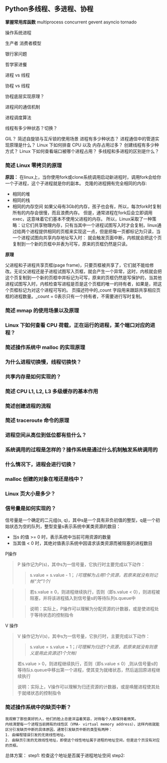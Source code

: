 ## Python多线程、多进程、协程 
**掌握常用库函数**
multiprocess concurrent  gevent asyncio  tornado

操作系统进程

生产者 消费者模型

银行家问题

哲学家进餐

进程 vs 线程

协程 vs 线程

协程底层实现原理？

进程间的通信机制

进程调度算法

线程有多少种状态？切换？

GIL？
简述自旋锁与互斥锁的使用场景
进程有多少种状态？
进程通信中的管道实现原理是什么？
Linux 下如何排查 CPU 以及 内存占用过多？
创建线程有多少种方式？
Linux 下如何查看端口被哪个进程占用？
多线程和多进程的区别是什么？
### 简述 Linux 零拷贝的原理
**原因：**
在linux上，当你使用fork或clone系统调用启动新进程时，调用fork会给你一个子进程，这个子进程就是你的副本。
克隆的进程拥有完全相同的内存:
- 相同的堆 
- 相同的栈
- 相同的内存空间
如果父母有3Gb的内存，孩子也会有，所以，每次fork时复制所有的内存会很慢，而且浪费内存。
但是，通常进程在fork后会立即调用exec，这意味着它们基本不使用父进程的内存。
所以，Linux采取了一种策略：让它们共享物理内存，只有当其中一个进程试图写入时才会复制，linux通过给两个进程提供相同的页框来实现这一点，但是把每一页都标记为只读，当一个进程试图向共享内存地址写入时：
就会触发页面中断，内核就会把这个页复制到一个新的页框中并表为可写，原来的页框仍然是只读。

**原理**

父进程和子进程共享页框(page frame)，只要页框被共享了，它们就不能给修改。无论父进程还是子进程试图写入页框，就会产生一个异常，这时，内核就会把这个页复制到一个新的页框中并标记为可写，原来的页框仍然是写保护的，当其他进程试图写入时，内核检查写进程是否是这个页框的唯一的持有者，如果是，把这个页框标记为对这个进程可写的。
页描述符中的_count 字段用来跟踪共享相应页框的进程数量。_count = 0表示只有一个持有者，不需要进行写时复制。

### 简述 mmap 的使用场景以及原理

### Linux 下如何查看 CPU 荷载，正在运行的进程，某个端口对应的进程？
### 简述操作系统中 malloc 的实现原理

### 为什么进程切换慢，线程切换快？
### 共享内存是如何实现的？
### 简述 CPU L1, L2, L3 多级缓存的基本作用

### 简述创建进程的流程
### 简述 traceroute 命令的原理
### 进程空间从高位到低位都有些什么？
### 系统调用的过程是怎样的？操作系统是通过什么机制触发系统调用的
### 什么情况下，进程会进行切换？
### malloc 创建的对象在堆还是栈中？
### Linux 页大小是多少？
### 信号量是如何实现的？
信号量是一个确定的二元组(s, q)，其中s是一个具有非负初值的整型，q是一个初始状态为空的队列，整型变量s表示系统中某类资源的数目：
 - 当s 的值 >= 0 时，表示系统中当前可用资源的数量
 - 当其值 < 0 时，其绝对值表示系统中因请求该类资源而被阻塞的进程数目
 
 P操作
 > P 操作记为P(s)，其中s为一信号量，它执行时主要完成以下动作：
>> s.value = s.value - 1；  /*可理解为占用1个资源，若原来就没有则记帐“欠”1个*/

>> 若s.value ≥ 0，则进程继续执行，否则（即s.value < 0），则进程被阻塞，并将该进程插入到信号量s的等待队列s.queue中
>
>> 说明：实际上，P操作可以理解为分配资源的计数器，或是使进程处于等待状态的控制指令


V 操作
> V 操作记为V(s)，其中s为一信号量，它执行时，主要完成以下动作：
>
>>  s.value = s.value + 1；/*可理解为归还1个资源，若原来就没有则意义是用此资源还1个欠帐*/
>
> 若s.value > 0，则进程继续执行，否则（即s.value ≤ 0）,则从信号量s的等待队s.queue中移出第一个进程，使其变为就绪状态，然后返回原进程继续执行
>
> 说明：实际上，V操作可以理解为归还资源的计数器，或是唤醒进程使其处于就绪状态的控制指令


### 简述操作系统中的缺页中断？
    我观察了那些美好的人，他们的脸上总是洋溢着笑容，对待每个人都保持着微笑。
    内核清楚每一个进程当前拥有的线性区（VMA- virtual memory address），这样内核就能区分引发缺页中断的具体原因，通常引发缺页中断的类型有两种：
    1. 由编程错误引发的无效线性地址。
    2. 由缺页引发的无效线性地址，即使这个线性地址属于进程的地址空间，但是这个页没有对应的页框。
总体方案：
    step1: 检查这个地址是否属于进程地址空间
    step2: 

    


## 